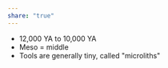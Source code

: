 ```yaml
---
share: "true"
---
```


- 12,000 YA to 10,000 YA
- Meso = middle
- Tools are generally tiny, called "microliths"

